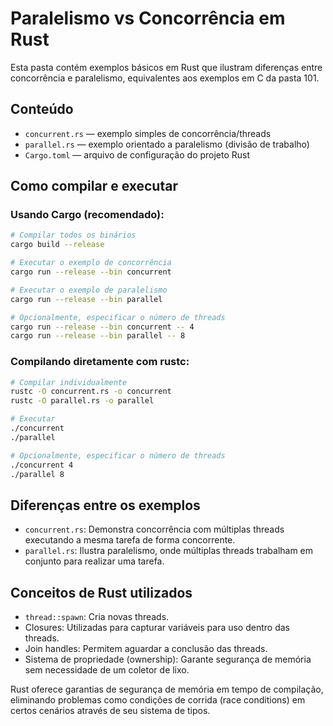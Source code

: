 # Paralelismo vs Concorrência em Rust

Esta pasta contém exemplos básicos em Rust que ilustram diferenças entre concorrência e paralelismo,
equivalentes aos exemplos em C da pasta 101.

## Conteúdo
- `concurrent.rs` — exemplo simples de concorrência/threads
- `parallel.rs` — exemplo orientado a paralelismo (divisão de trabalho)
- `Cargo.toml` — arquivo de configuração do projeto Rust

## Como compilar e executar

### Usando Cargo (recomendado):

```bash
# Compilar todos os binários
cargo build --release

# Executar o exemplo de concorrência
cargo run --release --bin concurrent

# Executar o exemplo de paralelismo 
cargo run --release --bin parallel

# Opcionalmente, especificar o número de threads
cargo run --release --bin concurrent -- 4
cargo run --release --bin parallel -- 8
```

### Compilando diretamente com rustc:

```bash
# Compilar individualmente
rustc -O concurrent.rs -o concurrent
rustc -O parallel.rs -o parallel

# Executar
./concurrent
./parallel

# Opcionalmente, especificar o número de threads
./concurrent 4
./parallel 8
```

## Diferenças entre os exemplos

- `concurrent.rs`: Demonstra concorrência com múltiplas threads executando a mesma tarefa de forma concorrente.
- `parallel.rs`: Ilustra paralelismo, onde múltiplas threads trabalham em conjunto para realizar uma tarefa.

## Conceitos de Rust utilizados

- `thread::spawn`: Cria novas threads.
- Closures: Utilizadas para capturar variáveis para uso dentro das threads.
- Join handles: Permitem aguardar a conclusão das threads.
- Sistema de propriedade (ownership): Garante segurança de memória sem necessidade de um coletor de lixo.

Rust oferece garantias de segurança de memória em tempo de compilação, eliminando problemas como 
condições de corrida (race conditions) em certos cenários através de seu sistema de tipos.